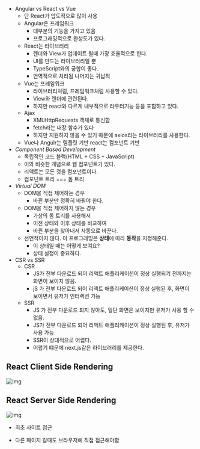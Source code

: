 - Angular vs React vs Vue
  - 단 React가 압도적으로 많이 사용
  - Angular은 프레임워크
    - 대부분의 기능을 가지고 있음
    - 프로그래밍적으로 완성도가 있다.
  - React는 라이브러리
    - 렌더와 View가 업데이트 될때 가장 효율적으로 한다.
    - UI를 만드는 라이브러리일 뿐
    - TypeScript와의 궁합이 좋다.
    - 연역적으로 처리됨 나머지는 귀납적
  - Vue는 프레임워크
    - 라이브러리처럼, 프레임워크처럼 사용할 수 있다.
    - View와 렌더에 관련된다.
    - 하지만 react와 다르게 내부적으로 라우터기능 등을 포함하고 있다.
  - Ajax
    - XMLHttpRequests 객체로 통신함
    - fetch라는 내장 함수가 있다
    - 하지만 지원하지 않을 수 있기 때문에 axios라는 라이브러리를 사용한다.
  - Vue나 Angulr는 템플릿 기반 react는 컴포넌트 기반
- *Component Based Development*
  - 독립적인 코드 블럭(HTML + CSS  + JavaScript)
  - 이와 비슷한 개념으로 웹 컴포넌트가 있다.
  - 리액트는 모든 것을 컴포넌트이다.
  - 컴포넌트 트리 === 돔 트리
- *Virtual DOM*
  - DOM을 직접 제어하는 경우
    - 바뀐 부분만 정확히 바꿔야 한다.
  - DOM을 직접 제어하지 않는 경우
    - 가상의 돔 트리를 사용해서
    - 이전 상태와 이후 상태를 비교하여
    - 바뀐 부분을 찾아내서 자동으로 바꾼다.
  - 선언적이지 않다. 이 프로그래밍은 **상태**에 따라 **동작**을 지정해준다. 
    - 이 상태일 때는 어떻게 보여요?
    - 상태 설정이 중요하다.
- CSR vs SSR
  - CSR
    - JS가 전부 다운로드 되어 리액트 애플리케이션이 정상 실행되기 전까지는 화면이 보이지 않음.
    - jS 가 전부 다운로드 되어 리액트 애플리케이션이 정상 실행된 후, 화면이 보이면서 유저가 인터렉션 가능
  - SSR
    - JS 가 전부 다운로드 되지 않아도, 일단 화면은 보이지만 유저가 사용 할 수 없음.
    - JS가 전부 다운로드 되어 리액트 애플리케이션이 정상 실행된 후, 유저가 사용 가능
    - SSR이 상대적으로 어렵다.
    - 어렵기 떄문에 next.js같은 라이브러리를 제공한다.

## React Client Side Rendering

![img](https://s3.amazonaws.com/media-p.slid.es/uploads/640576/images/3943424/CSR.png)

## React Server Side Rendering

![img](https://s3.amazonaws.com/media-p.slid.es/uploads/640576/images/3943426/SSR.png)

- 최초 사이트 접근

- 다른 페이지 갈때도 브라우저에 직접 접근해야함